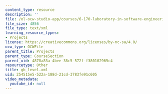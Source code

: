 ```yaml
---
content_type: resource
description: ''
file: /ol-ocw-studio-app/courses/6-170-laboratory-in-software-engineering-fall-2005/254515e5522a188d21cd3783fe91c605_gb_level.xml
file_size: 4856
file_type: text/xml
learning_resource_types:
- Projects
license: https://creativecommons.org/licenses/by-nc-sa/4.0/
ocw_type: OCWFile
parent_title: Projects
parent_type: CourseSection
parent_uid: 4878a83a-4bee-38c5-572f-f380102965c4
resourcetype: Other
title: gb_level.xml
uid: 254515e5-522a-188d-21cd-3783fe91c605
video_metadata:
  youtube_id: null
---
```

